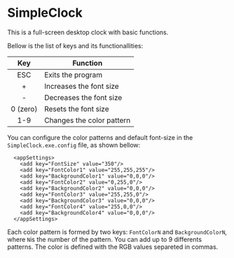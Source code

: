 # SimpleClock
This is a full-screen desktop clock with basic functions.

Bellow is the list of keys and its functionallities:

|Key|Function|
|:---:|---|
|ESC |Exits the program|
|+ |Increases the font size|
|- |Decreases the font size|
|0 (zero)|Resets the font size|
|1-9|Changes the color pattern|

You can configure the color patterns and default font-size in the `SimpleClock.exe.config` file, as shown bellow:

```
  <appSettings>
    <add key="FontSize" value="350"/>
    <add key="FontColor1" value="255,255,255"/>
    <add key="BackgroundColor1" value="0,0,0"/>
    <add key="FontColor2" value="0,255,0"/>
    <add key="BackgroundColor2" value="0,0,0"/>
    <add key="FontColor3" value="255,255,0"/> 
    <add key="BackgroundColor3" value="0,0,0"/>
    <add key="FontColor4" value="255,0,0"/>
    <add key="BackgroundColor4" value="0,0,0"/>
  </appSettings>
```

Each color pattern is formed by two keys: `FontColorN` and `BackgroundColorN`, where `N`is the number of the pattern. You can add up to 9 differents patterns. The color is defined with the RGB values separeted in commas.



